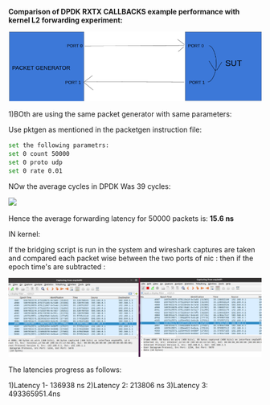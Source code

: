 **Comparison of DPDK RXTX CALLBACKS example performance with kernel  L2 forwarding experiment:**


<img src="Media/ROUNDTRIP.png" width="auto"> 



1)BOth are using the same packet generator with same parameters:

Use pktgen as mentioned in the packetgen instruction file:
```bash
set the following parametrs:
set 0 count 50000
set 0 proto udp
set 0 rate 0.01
```

NOw the average cycles in DPDK Was 39 cycles:


<img src="Media/rxtxcallback.png" width="auto"> 

Hence the average forwarding latency for 50000 packets is:
**15.6 ns**

IN kernel:

If the bridging script is run in the system and wireshark captures are taken and compared each packet wise between the two ports of nic :
then if the epoch time's are subtracted :

<img src="Media/wireshark.png" width="auto"> 

The latencies progress as follows:

1)Latency 1- 136938 ns
2)Latency 2: 213806 ns
3)Latency 3: 493365951.4ns
